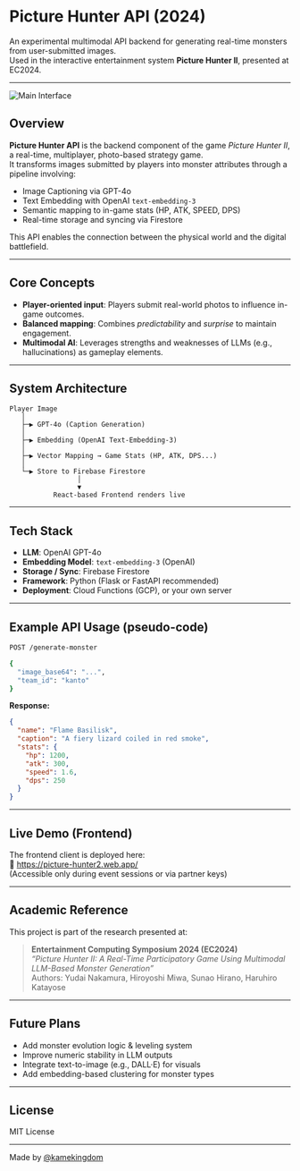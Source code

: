 # Picture Hunter API (2024)

An experimental multimodal API backend for generating real-time monsters from user-submitted images.  
Used in the interactive entertainment system **Picture Hunter II**, presented at EC2024.

---

![Main Interface](https://firebasestorage.googleapis.com/v0/b/kame-tech-lab.appspot.com/o/projects%2Fpicture-hunter-2%2Fmain_image?alt=media&token=f907ede5-b6de-44fa-9cd7-aca578899bcc)

## Overview

**Picture Hunter API** is the backend component of the game *Picture Hunter II*, a real-time, multiplayer, photo-based strategy game.  
It transforms images submitted by players into monster attributes through a pipeline involving:

- Image Captioning via GPT-4o
- Text Embedding with OpenAI `text-embedding-3`
- Semantic mapping to in-game stats (HP, ATK, SPEED, DPS)
- Real-time storage and syncing via Firestore

This API enables the connection between the physical world and the digital battlefield.

---

## Core Concepts

- **Player-oriented input**: Players submit real-world photos to influence in-game outcomes.
- **Balanced mapping**: Combines *predictability* and *surprise* to maintain engagement.
- **Multimodal AI**: Leverages strengths and weaknesses of LLMs (e.g., hallucinations) as gameplay elements.

---

## System Architecture

```text
Player Image
   │
   ├─▶ GPT-4o (Caption Generation)
   │
   ├─▶ Embedding (OpenAI Text-Embedding-3)
   │
   ├─▶ Vector Mapping → Game Stats (HP, ATK, DPS...)
   │
   └─▶ Store to Firebase Firestore
                 │
                 ▼
           React-based Frontend renders live
```

---

## Tech Stack

- **LLM**: OpenAI GPT-4o
- **Embedding Model**: `text-embedding-3` (OpenAI)
- **Storage / Sync**: Firebase Firestore
- **Framework**: Python (Flask or FastAPI recommended)
- **Deployment**: Cloud Functions (GCP), or your own server

---

## Example API Usage (pseudo-code)

```bash
POST /generate-monster

{
  "image_base64": "...",
  "team_id": "kanto"
}
```

**Response:**

```json
{
  "name": "Flame Basilisk",
  "caption": "A fiery lizard coiled in red smoke",
  "stats": {
    "hp": 1200,
    "atk": 300,
    "speed": 1.6,
    "dps": 250
  }
}
```

---

## Live Demo (Frontend)

The frontend client is deployed here:  
🔗 https://picture-hunter2.web.app/  
(Accessible only during event sessions or via partner keys)

---

## Academic Reference

This project is part of the research presented at:

> **Entertainment Computing Symposium 2024 (EC2024)**  
> *“Picture Hunter II: A Real-Time Participatory Game Using Multimodal LLM-Based Monster Generation”*  
> Authors: Yudai Nakamura, Hiroyoshi Miwa, Sunao Hirano, Haruhiro Katayose

---

## Future Plans

- Add monster evolution logic & leveling system
- Improve numeric stability in LLM outputs
- Integrate text-to-image (e.g., DALL·E) for visuals
- Add embedding-based clustering for monster types

---

## License

MIT License

---

Made by [@kamekingdom](https://github.com/kamekingdom)
